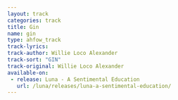 ```yaml
---
layout: track
categories: track
title: Gin
name: gin
type: ahfow_track
track-lyrics: 
track-author: Willie Loco Alexander
track-sort: "GIN"
track-original: Willie Loco Alexander
available-on:
 - release: Luna - A Sentimental Education
   url: /luna/releases/luna-a-sentimental-education/
---
```

